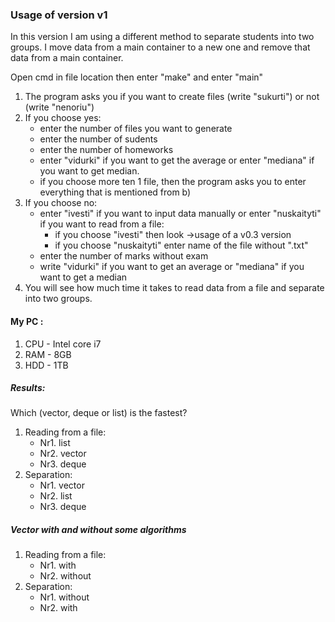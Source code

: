 ### Usage of version v1 

In this version I am using a different method to separate students into two groups. I move data from a main container to a new one and remove that data from a main container. 

Open cmd in file location then enter "make" and enter "main"

1. The program asks you if you want to create files (write "sukurti") or not (write "nenoriu")
2. If you choose yes:
    - enter the number of files you want to generate
    - enter the number of sudents
    - enter the number of homeworks
    - enter "vidurki" if you want to get the average or enter "mediana" if you want to get median.   
    - if you choose more ten 1 file, then the program asks you to enter everything that is mentioned from b)
3. If you choose no:
    - enter "ivesti" if you want to input data manually or enter "nuskaityti" if you want to read from a file:
      - if you choose "ivesti" then look ->usage of a v0.3 version
      - if you choose "nuskaityti" enter name of the file without ".txt"</h6>
     - enter the number of marks without exam </h6>
     - write "vidurki" if you want to get an average or "mediana" if you want to get a median
4. You will see how much time it takes to read data from a file and separate into two groups.

#### My PC :
1. CPU - Intel core i7
2. RAM - 8GB
3. HDD - 1TB

##### Results:
Which (vector, deque or list) is the fastest?
1. Reading from a file:
    - Nr1. list
    - Nr2. vector
    - Nr3. deque
2. Separation:
    - Nr1. vector
    - Nr2. list
    - Nr3. deque
    
##### Vector with and without some algorithms
1. Reading from a file:
    - Nr1. with
    - Nr2. without
2. Separation:
    - Nr1. without
    - Nr2. with
